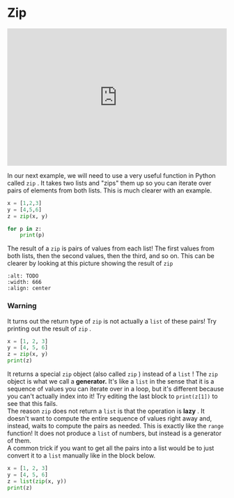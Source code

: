 # Zip

<div style="position: relative; padding-bottom: 62.5%; height: 0;">
    <iframe src="https://www.loom.com/embed/ff2cbac74ed743bbafe62257da8601d1" frameborder="0" webkitallowfullscreen mozallowfullscreen allowfullscreen style="position: absolute; top: 0; left: 0; width: 100%; height: 100%;"></iframe>
</div>

In our next example, we will need to use a very useful function in Python called `zip` . It takes two lists and "zips" them up so you can iterate over pairs of elements from both lists. This is much clearer with an example.  
```py
x = [1,2,3]
y = [4,5,6]
z = zip(x, y)

for p in z:
    print(p)
```

The result of a `zip` is pairs of values from each list! The first values from both lists, then the second values, then the third, and so on. This can be clearer by looking at this picture showing the result of `zip`   
```{image} https://static.us.edusercontent.com/files/h3Jlor1N0B1k8kobm1o9vClc
:alt: TODO
:width: 666
:align: center
```

###  Warning  

It turns out the return type of `zip` is not actually a `list` of these pairs! Try printing out the result of `zip` .  
```py
x = [1, 2, 3]
y = [4, 5, 6]
z = zip(x, y)
print(z)
```

It returns a special `zip` object (also called `zip` ) instead of a `list` ! The `zip` object is what we call a **generator.** It's like a `list` in the sense that it is a sequence of values you can iterate over in a loop, but it's different because you can't actually index into it! Try editing the last block to `print(z[1])` to see that this fails.  
The reason `zip` does not return a `list` is that the operation is **lazy** . It doesn't want to compute the entire sequence of values right away and, instead, waits to compute the pairs as needed. This is exactly like the `range` function! It does not produce a `list` of numbers, but instead is a generator of them.  
A common trick if you want to get all the pairs into a list would be to just convert it to a `list` manually like in the block below.  
```py
x = [1, 2, 3]
y = [4, 5, 6]
z = list(zip(x, y))
print(z)
```


